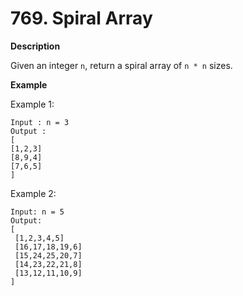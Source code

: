 # 769. Spiral Array

**Description**

Given an integer `n`, return a spiral array of `n * n` sizes.

**Example**

Example 1:

```
Input : n = 3
Output : 
[
[1,2,3]
[8,9,4]
[7,6,5]
]
```

Example 2:

```
Input: n = 5
Output: 
[
 [1,2,3,4,5]
 [16,17,18,19,6]
 [15,24,25,20,7]
 [14,23,22,21,8]
 [13,12,11,10,9]
]
```